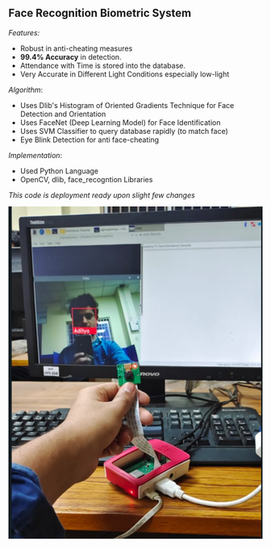 ## **Face Recognition Biometric System**

_Features:_
* Robust in anti-cheating measures
* **99.4% Accuracy** in detection.
* Attendance with Time is stored into the database.
* Very Accurate in Different Light Conditions especially low-light

_Algorithm_:
* Uses Dlib's Histogram of Oriented Gradients Technique for Face Detection and Orientation
* Uses FaceNet (Deep Learning Model) for Face Identification
* Uses SVM Classifier to query database rapidly (to match face)
* Eye Blink Detection for anti face-cheating

_Implementation_:
* Used Python Language
* OpenCV, dlib, face_recogntion Libraries

_This code is deployment ready upon slight few changes_

![img.png](img.png)